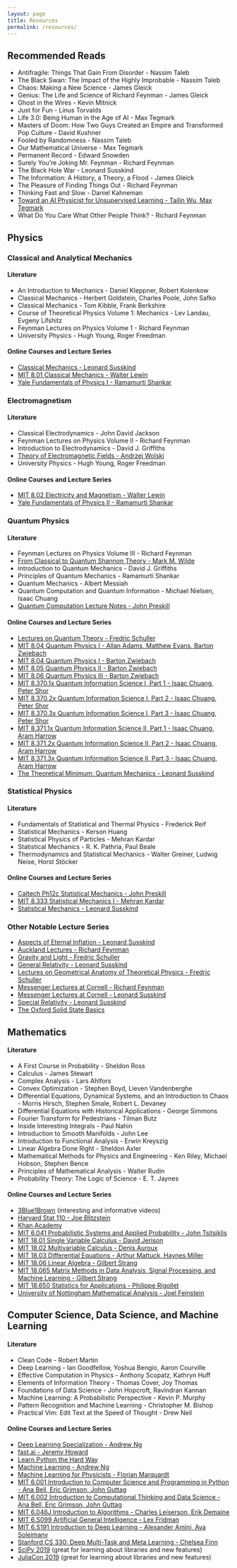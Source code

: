 ```yaml
---
layout: page
title: Resources
permalink: /resources/
---
```


## Recommended Reads

* Antifragile: Things That Gain From Disorder - Nassim Taleb
* The Black Swan: The Impact of the Highly Improbable - Nassim Taleb
* Chaos: Making a New Science - James Gleick
* Genius: The Life and Science of Richard Feynman - James Gleick
* Ghost in the Wires - Kevin Mitnick
* Just for Fun - Linus Torvalds
* Life 3.0: Being Human in the Age of AI - Max Tegmark
* Masters of Doom: How Two Guys Created an Empire and Transformed Pop Culture - David Kushner
* Fooled by Randomness - Nassim Taleb
* Our Mathematical Universe - Max Tegmark
* Permanent Record - Edward Snowden
* Surely You’re Joking Mr. Feynman - Richard Feynman
* The Black Hole War - Leonard Susskind
* The Information: A History, a Theory, a Flood - James Gleick
* The Pleasure of Finding Things Out - Richard Feynman
* Thinking Fast and Slow - Daniel Kahneman
* [Toward an AI Physicist for Unsupervised Learning - Tailin Wu, Max Tegmark](https://arxiv.org/abs/1810.10525)
* What Do You Care What Other People Think? - Richard Feynman

## Physics
### Classical and Analytical Mechanics
#### Literature

* An Introduction to Mechanics - Daniel Kleppner, Robert Kolenkow
* Classical Mechanics - Herbert Goldstein, Charles Poole, John Safko
* Classical Mechanics - Tom Kibble, Frank Berkshire
* Course of Theoretical Physics Volume 1: Mechanics - Lev Landau, Evgeny Lifshitz
* Feynman Lectures on Physics Volume 1 - Richard Feynman
* University Physics - Hugh Young, Roger Freedman

#### Online Courses and Lecture Series

* [Classical Mechanics - Leonard Susskind](https://www.youtube.com/watch?v=ApUFtLCrU90&list=PL47F408D36D4CF129)
* [MIT 8.01 Classical Mechanics - Walter Lewin](https://www.youtube.com/watch?v=wWnfJ0-xXRE&list=PLyQSN7X0ro203puVhQsmCj9qhlFQ-As8e)
* [Yale Fundamentals of Physics I - Ramamurti Shankar](https://oyc.yale.edu/physics/phys-200)

### Electromagnetism
#### Literature

* Classical Electrodynamics - John David Jackson
* Feynman Lectures on Physics Volume II - Richard Feynman
* Introduction to Electrodynamics - David J. Griffiths
* [Theory of Electromagnetic Fields - Andrzej Wolski](https://arxiv.org/abs/1111.4354)
* University Physics - Hugh Young, Roger Freedman

#### Online Courses and Lecture Series

* [MIT 8.02 Electricity and Magnetism - Walter Lewin](https://www.youtube.com/watch?v=rtlJoXxlSFE&list=PLyQSN7X0ro2314mKyUiOILaOC2hk6Pc3j)
* [Yale Fundamentals of Physics II - Ramamurti Shankar](https://oyc.yale.edu/physics/phys-201)

### Quantum Physics
#### Literature

* Feynman Lectures on Physics Volume III - Richard Feynman
* [From Classical to Quantum Shannon Theory - Mark M. Wilde](https://arxiv.org/abs/1106.1445)
* Introduction to Quantum Mechanics - David J. Griffiths
* Principles of Quantum Mechanics - Ramamurti Shankar
* Quantum Mechanics - Albert Messiah
* Quantum Computation and Quantum Information - Michael Nielsen, Isaac Chuang
* [Quantum Computation Lecture Notes - John Preskill](http://www.theory.caltech.edu/people/preskill/ph229/)

#### Online Courses and Lecture Series

* [Lectures on Quantum Theory - Fredric Schuller](https://www.youtube.com/watch?v=GbqA9Xn_iM0&list=PLPH7f_7ZlzxQVx5jRjbfRGEzWY_upS5K6)
* [MIT 8.04 Quantum Physics I - Allan Adams, Matthew Evans, Barton Zwiebach](https://ocw.mit.edu/courses/physics/8-04-quantum-physics-i-spring-2013/)
* [MIT 8.04 Quantum Physics I - Barton Zwiebach](https://ocw.mit.edu/courses/physics/8-04-quantum-physics-i-spring-2016/)
* [MIT 8.05 Quantum Physics II - Barton Zwiebach](https://ocw.mit.edu/courses/physics/8-05-quantum-physics-ii-fall-2013/)
* [MIT 8.06 Quantum Physics III - Barton Zwiebach](https://ocw.mit.edu/courses/physics/8-06-quantum-physics-iii-spring-2018/)
* [MIT 8.370.1x Quantum Information Science I, Part 1 - Isaac Chuang, Peter Shor](https://www.edx.org/course/quantum-information-science-i-part-1)
* [MIT 8.370.2x Quantum Information Science I, Part 2 - Isaac Chuang, Peter Shor](https://www.edx.org/course/quantum-information-science-i-part-2)
* [MIT 8.370.3x Quantum Information Science I, Part 3 - Isaac Chuang, Peter Shor](https://www.edx.org/course/quantum-information-science-i-part-3)
* [MIT 8.371.1x Quantum Information Science II, Part 1 - Isaac Chuang, Aram Harrow](https://www.edx.org/course/quantum-information-science-ii-quantum-states-nois)
* [MIT 8.371.2x Quantum Information Science II, Part 2 - Isaac Chuang, Aram Harrow](https://www.edx.org/course/quantum-information-science-ii-efficient-quantum-c)
* [MIT 8.371.3x Quantum Information Science II, Part 3 - Isaac Chuang, Aram Harrow](https://www.edx.org/course/quantum-information-science-ii-advanced-quantum-al)
* [The Theoretical Minimum: Quantum Mechanics - Leonard Susskind](https://www.youtube.com/watch?v=iJfw6lDlTuA&list=PL701CD168D02FF56F)

### Statistical Physics
#### Literature

* Fundamentals of Statistical and Thermal Physics - Frederick Reif
* Statistical Mechanics - Kerson Huang
* Statistical Physics of Particles - Mehran Kardar
* Statistical Mechanics - R. K. Pathria, Paul Beale
* Thermodynamics and Statistical Mechanics - Walter Greiner, Ludwig Neise, Horst Stöcker

#### Online Courses and Lecture Series

* [Caltech Ph12c Statistical Mechanics - John Preskill](http://theory.caltech.edu/people/preskill/ph12c/index.html)
* [MIT 8.333 Statistical Mechanics I - Mehran Kardar](https://ocw.mit.edu/courses/physics/8-333-statistical-mechanics-i-statistical-mechanics-of-particles-fall-2013/)
* [Statistical Mechanics - Leonard Susskind](https://www.youtube.com/watch?v=D1RzvXDXyqA&list=PLpGHT1n4-mAsJ123W3fjPzvlDHOvIhHA0&index=1)

### Other Notable Lecture Series

* [Aspects of Eternal Inflation - Leonard Susskind](https://www.youtube.com/watch?v=xUZeZD9sytc)
* [Auckland Lectures - Richard Feynman](https://www.youtube.com/watch?v=eLQ2atfqk2c&list=PLuk5PgFkzNY3e2KslSovQSdsrI730JwOZ)
* [Gravity and Light - Fredric Schuller](https://www.youtube.com/watch?v=7G4SqIboeig&list=PLFeEvEPtX_0S6vxxiiNPrJbLu9aK1UVC_)
* [General Relativity - Leonard Susskind](https://www.youtube.com/watch?v=SwhOffh0kEE&list=PLpGHT1n4-mAvcXwzOIz3dHnGZaQP1LEib)
* [Lectures on Geometrical Anatomy of Theoretical Physics - Fredric Schuller](https://www.youtube.com/watch?v=V49i_LM8B0E&list=PLPH7f_7ZlzxTi6kS4vCmv4ZKm9u8g5yic)
* [Messenger Lectures at Cornell - Richard Feynman](https://www.youtube.com/watch?v=-kFOXP026eE&list=PLS3_1JNX8dEh5YcO-Y05stU0u_T9nqIlF)
* [Messenger Lectures at Cornell - Leonard Susskind](https://www.youtube.com/watch?v=n7eW-xPEvoQ&list=PL9s_vYCJclAaU7SlnFf4z_Qexzh2FVLmS)
* [Special Relativity - Leonard Susskind](https://www.youtube.com/watch?v=toGH5BdgRZ4&list=PLD9DDFBDC338226CA)
* [The Oxford Solid State Basics](https://www.youtube.com/watch?v=T46C6qUzock&list=PLXy7t-HW0AY4qSAIPnscT-QAXFD-bXQ5V)

## Mathematics
#### Literature

* A First Course in Probability - Sheldon Ross
* Calculus - James Stewart
* Complex Analysis - Lars Ahlfors
* Convex Optimization - Stephen Boyd, Lieven Vandenberghe
* Differential Equations, Dynamical Systems, and an Introduction to Chaos - Morris Hirsch, Stephen Smale, Robert L. Devaney
* Differential Equations with Historical Applications - George Simmons
* Fourier Transform for Pedestrians - Tilman Butz
* Inside Interesting Integrals - Paul Nahin
* Introduction to Smooth Manifolds - John Lee
* Introduction to Functional Analysis - Erwin Kreyszig
* Linear Algebra Done Right - Sheldon Axler
* Mathematical Methods for Physics and Engineering - Ken Riley, Michael Hobson, Stephen Bence
* Principles of Mathematical Analysis - Walter Rudin
* Probability Theory: The Logic of Science - E. T. Jaynes

#### Online Courses and Lecture Series

* [3Blue1Brown](https://www.youtube.com/channel/UCYO_jab_esuFRV4b17AJtAw) (interesting and informative videos)
* [Harvard Stat 110 - Joe Blitzstein](https://projects.iq.harvard.edu/stat110/home)
* [Khan Academy](https://www.khanacademy.org/math)
* [MIT 6.041 Probabilistic Systems and Applied Probability - John Tsitsiklis](https://ocw.mit.edu/courses/electrical-engineering-and-computer-science/6-041-probabilistic-systems-analysis-and-applied-probability-fall-2010/)
* [MIT 18.01 Single Variable Calculus - David Jerison](https://ocw.mit.edu/courses/mathematics/18-01-single-variable-calculus-fall-2006/)
* [MIT 18.02 Multivariable Calculus - Denis Auroux](https://ocw.mit.edu/courses/mathematics/18-02-multivariable-calculus-fall-2007/)
* [MIT 18.03 Differential Equations - Arthur Mattuck, Haynes Miller](https://ocw.mit.edu/courses/mathematics/18-03-differential-equations-spring-2010/)
* [MIT 18.06 Linear Algebra - Gilbert Strang](https://ocw.mit.edu/courses/mathematics/18-06-linear-algebra-spring-2010/)
* [MIT 18.065 Matrix Methods in Data Analysis, Signal Processing, and Machine Learning - Gilbert Strang](https://ocw.mit.edu/courses/mathematics/18-065-matrix-methods-in-data-analysis-signal-processing-and-machine-learning-spring-2018/)
* [MIT 18.650 Statistics for Applications - Philippe Rigollet](https://ocw.mit.edu/courses/mathematics/18-650-statistics-for-applications-fall-2016/)
* [University of Nottingham Mathematical Analysis - Joel Feinstein](https://www.youtube.com/watch?v=a0JNGx0Da8k&list=PL58984C080F2B0575)

## Computer Science, Data Science, and Machine Learning
#### Literature

* Clean Code - Robert Martin
* Deep Learning - Ian Goodfellow, Yoshua Bengio, Aaron Courville
* Effective Computation in Physics - Anthony Scopatz, Kathryn Huff
* Elements of Information Theory - Thomas Cover, Joy Thomas
* Foundations of Data Science - John Hopcroft, Ravindran Kannan
* Machine Learning: A Probabilistic Perspective - Kevin P. Murphy
* Pattern Recognition and Machine Learning - Christopher M. Bishop
* Practical Vim: Edit Text at the Speed of Thought - Drew Neil

#### Online Courses and Lecture Series

* [Deep Learning Specialization - Andrew Ng](https://www.coursera.org/specializations/deep-learning?)
* [fast.ai - Jeremy Howard](https://www.fast.ai/)
* [Learn Python the Hard Way](https://learnpythonthehardway.org/book/)
* [Machine Learning - Andrew Ng](https://www.coursera.org/learn/machine-learning)
* [Machine Learning for Physicists - Florian Marquardt](https://machine-learning-for-physicists.org/)
* [MIT 6.001 Introduction to Computer Science and Programming in Python - Ana Bell, Eric Grimson, John Guttag](https://ocw.mit.edu/courses/electrical-engineering-and-computer-science/6-0001-introduction-to-computer-science-and-programming-in-python-fall-2016/)
* [MIT 6.002 Introduction to Computational Thinking and Data Science - Ana Bell, Eric Grimson, John Guttag](https://ocw.mit.edu/courses/electrical-engineering-and-computer-science/6-0002-introduction-to-computational-thinking-and-data-science-fall-2016/)
* [MIT 6.046J Introduction to Algorithms - Charles Leiserson, Erik Demaine](https://ocw.mit.edu/courses/electrical-engineering-and-computer-science/6-046j-introduction-to-algorithms-sma-5503-fall-2005/)
* [MIT 6.S099 Artificial General Intelligence - Lex Fridman](https://agi.mit.edu/)
* [MIT 6.S191 Introduction to Deep Learning - Alexander Amini, Ava Soleimany](http://introtodeeplearning.com/)
* [Stanford CS 330: Deep Multi-Task and Meta Learning - Chelsea Finn](https://cs330.stanford.edu/)
* [SciPy 2019](https://www.youtube.com/watch?v=ZB7BZMhfPgk&list=PLYx7XA2nY5GcDQblpQ_M1V3PQPoLWiDAC) (great for learning about libraries and new features)
* [JuliaCon 2019](https://www.youtube.com/watch?v=mSgXWpvQEHE&list=PLP8iPy9hna6StY9tIJIUN3F_co9A0zh0H) (great for learning about libraries and new features)
